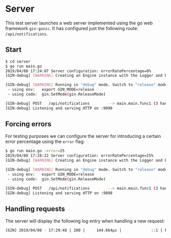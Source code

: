 # Server

This test server launches a web server implemented using the go web framework `gin-gonic`. It has configured just the following route: `/api/notifications`.

## Start
```bash
$ cd server
$ go run main.go 
2019/04/08 17:24:07 Server configuration: errorRatePercentage=0%
[GIN-debug] [WARNING] Creating an Engine instance with the Logger and Recovery middleware already attached.

[GIN-debug] [WARNING] Running in "debug" mode. Switch to "release" mode in production.
 - using env:	export GIN_MODE=release
 - using code:	gin.SetMode(gin.ReleaseMode)

[GIN-debug] POST   /api/notifications        --> main.main.func1 (3 handlers)
[GIN-debug] Listening and serving HTTP on :9090
```

## Forcing errors
For testing purposes we can configure the server for introducing a certain error percentage using the `error` flag:

```bash
$ go run main.go -error=25
2019/04/08 17:28:22 Server configuration: errorRatePercentage=25%
[GIN-debug] [WARNING] Creating an Engine instance with the Logger and Recovery middleware already attached.

[GIN-debug] [WARNING] Running in "debug" mode. Switch to "release" mode in production.
 - using env:	export GIN_MODE=release
 - using code:	gin.SetMode(gin.ReleaseMode)

[GIN-debug] POST   /api/notifications        --> main.main.func1 (3 handlers)
[GIN-debug] Listening and serving HTTP on :9090
```

## Handling requests
The server will display the following log entry when handling a new request:
```bash
[GIN] 2019/04/08 - 17:29:48 | 200 |     144.664µs |             ::1 | POST     /api/notifications
```